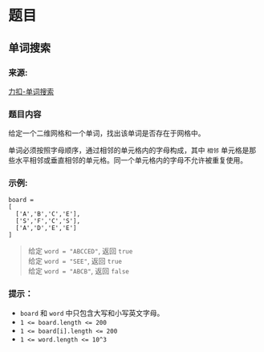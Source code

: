 # 题目

## 单词搜索

### 来源:

[力扣-单词搜索](https://leetcode-cn.com/problems/word-search/)

### 题目内容

给定一个二维网格和一个单词，找出该单词是否存在于网格中。

单词必须按照字母顺序，通过相邻的单元格内的字母构成，其中 `相邻` 单元格是那些水平相邻或垂直相邻的单元格。同一个单元格内的字母不允许被重复使用。

### 示例:

```py3
board =
[
  ['A','B','C','E'],
  ['S','F','C','S'],
  ['A','D','E','E']
]
```

> 给定 `word = "ABCCED"`, 返回 `true`<br>
> 给定 `word = "SEE"`, 返回 `true`<br>
> 给定 `word = "ABCB"`, 返回 `false`

### 提示：

- `board` 和 `word` 中只包含大写和小写英文字母。
- `1 <= board.length <= 200`
- `1 <= board[i].length <= 200`
- `1 <= word.length <= 10^3`
